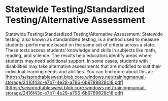 # Statewide Testing/Standardized Testing/Alternative Assessment
Statewide Testing/Standardized Testing/Alternative Assessment: Statewide testing, also known as standardized testing, is a method used to measure students' performance based on the same set of criteria across a state. These tests assess students' knowledge and skills in subjects like math, reading, and science. The results help educators identify areas where students may need additional support. In some cases, students with disabilities may take alternative assessments that are modified to suit their individual learning needs and abilities.
You can find more about this at: [https://seisprodtableswest.blob.core.windows.net/trainingmanual-storage/2416f43c-e7b7-4e28-a796-6b9789828c18.pdf](https://seisprodtableswest.blob.core.windows.net/trainingmanual-storage/2416f43c-e7b7-4e28-a796-6b9789828c18.pdf)